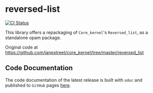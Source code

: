 # reversed-list

[![CI Status](https://github.com/mbarbin/reversed-list/workflows/ci/badge.svg)](https://github.com/mbarbin/reversed-list/actions/workflows/ci.yml)

This library offers a repackaging of `Core_kernel`'s `Reversed_list`, as a
standalone opam package.

Original code at https://github.com/janestreet/core_kernel/tree/master/reversed_list

## Code Documentation

The code documentation of the latest release is built with `odoc` and published
to `GitHub` pages [here](https://mbarbin.github.io/reversed-list).
